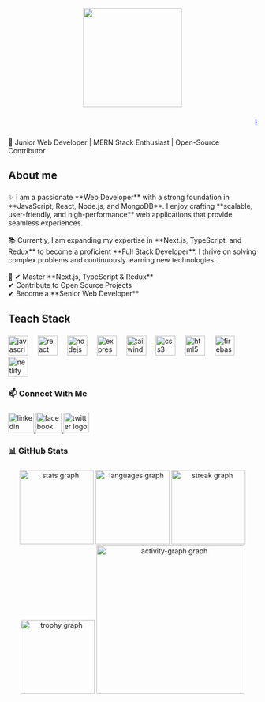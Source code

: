 <div align="center">
  <img height="200" src="https://i.postimg.cc/m2CJNqg3/Blue-Modern-Corporate-Staff-Profile-Linked-In-Banner-1.png"  />
</div>

###

<marquee style="color: blue;" align="left">Hey 👋 I'm Md Abu Bakar Siddique</marquee>

###

<p align="left">🚀 Junior Web Developer | MERN Stack Enthusiast | Open-Source Contributor</p>

###

<h2 align="left">About me</h2>

###

<p align="left">✨ I am a passionate **Web Developer** with a strong foundation in **JavaScript, React, Node.js, and MongoDB**. I enjoy crafting **scalable, user-friendly, and high-performance** web applications that provide seamless experiences.  <br><br>📚 Currently, I am expanding my expertise in **Next.js, TypeScript, and Redux** to become a proficient **Full Stack Developer**. I thrive on solving complex problems and continuously learning new technologies.  <br><br>🎯 ✔ Master **Next.js, TypeScript & Redux**  <br>✔ Contribute to Open Source Projects  <br>✔ Become a **Senior Web Developer**</p>

###

<h2 align="left">Teach Stack</h2>

###

<div align="left">
  <img src="https://cdn.jsdelivr.net/gh/devicons/devicon/icons/javascript/javascript-original.svg" height="40" alt="javascript logo"  />
  <img width="12" />
  <img src="https://skillicons.dev/icons?i=react" height="40" alt="react logo"  />
  <img width="12" />
  <img src="https://skillicons.dev/icons?i=nodejs" height="40" alt="nodejs logo"  />
  <img width="12" />
  <img src="https://skillicons.dev/icons?i=express" height="40" alt="express logo"  />
  <img width="12" />
  <img src="https://skillicons.dev/icons?i=tailwind" height="40" alt="tailwindcss logo"  />
  <img width="12" />
  <img src="https://skillicons.dev/icons?i=css" height="40" alt="css3 logo"  />
  <img width="12" />
  <img src="https://skillicons.dev/icons?i=html" height="40" alt="html5 logo"  />
  <img width="12" />
  <img src="https://skillicons.dev/icons?i=firebase" height="40" alt="firebase logo"  />
  <img width="12" />
  <img src="https://skillicons.dev/icons?i=netlify" height="40" alt="netlify logo"  />
</div>


###

<h3 align="left">📫 Connect With Me</h3>

###

<div align="left">
  <a href="https://www.linkedin.com/in/abubakar308" target="_blank">
    <img src="https://raw.githubusercontent.com/maurodesouza/profile-readme-generator/master/src/assets/icons/social/linkedin/default.svg" width="52" height="40" alt="linkedin logo"  />
  </a>
  <a href="https://www.facebook.com/mdabubakar308" target="_blank">
    <img src="https://raw.githubusercontent.com/maurodesouza/profile-readme-generator/master/src/assets/icons/social/facebook/default.svg" width="52" height="40" alt="facebook logo"  />
  </a>
  <a href="https://x.com/MdAbuba19583062" target="_blank">
      <img src="https://raw.githubusercontent.com/maurodesouza/profile-readme-generator/master/src/assets/icons/social/twitter/default.svg" width="52" height="40" alt="twitter logo"  />
  </a>
</div>

###

<h3 align="left">📊 GitHub Stats</h3>

###

<div align="center">
  <img src="https://github-readme-stats.vercel.app/api?username=abubakar308&hide_title=false&hide_rank=false&show_icons=true&include_all_commits=true&count_private=true&disable_animations=false&theme=dracula&locale=en&hide_border=false&order=1" height="150" alt="stats graph"  />
  <img src="https://github-readme-stats.vercel.app/api/top-langs?username=abubakar308&locale=en&hide_title=false&layout=compact&card_width=320&langs_count=5&theme=dracula&hide_border=false&order=2" height="150" alt="languages graph"  />
  <img src="https://streak-stats.demolab.com?user=abubakar308&locale=en&mode=daily&theme=dracula&hide_border=false&border_radius=5&order=3" height="150" alt="streak graph"  />
  <img src="https://github-profile-trophy.vercel.app?username=abubakar308&theme=dracula&column=-1&row=1&margin-w=8&margin-h=8&no-bg=false&no-frame=false&order=4" height="150" alt="trophy graph"  />
  <img src="https://github-readme-activity-graph.vercel.app/graph?username=abubakar308&radius=16&theme=react&area=true&order=5" height="300" alt="activity-graph graph"  />
</div>

###
